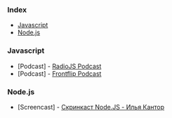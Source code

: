 ### Index

* [Javascript](#javascript)
* [Node.js](#Nodejs)

### Javascript
* [Podcast] - [RadioJS Podcast](http://radiojs.ru/)
* [Podcast] - [Frontflip Podcast](http://frontflip.me/)

### Node.js
* [Screencast] - [Скринкаст Node.JS - Илья Кантор](https://learn.javascript.ru/nodejs-screencast/)

